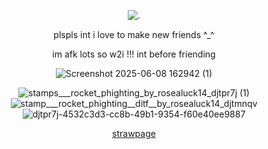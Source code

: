 <p align="center"

![.](https://komarev.com/ghpvc/?username=itarinn&color=lightgrey&label=stargazers)









<p align="center"


plspls int i love to make new friends ^_^ 

<p align="center"

im afk lots so w2i !!! int before friending

<p align="center"








![Screenshot 2025-06-08 162942 (1)](https://github.com/user-attachments/assets/573823c6-bdbc-4c70-bbdb-3d83eadc162f)


<p align="center"


![stamps___rocket_phighting_by_rosealuck14_djtpr7j (1)](https://github.com/user-attachments/assets/bd8c26fd-4924-46c4-acca-811362677870) ![stamp___rocket_phighting__ditf__by_rosealuck14_djtmnqv](https://github.com/user-attachments/assets/f7925b90-dc51-4b88-8bdc-fedaa12a3a5b)
![djtpr7j-4532c3d3-cc8b-49b1-9354-f60e40ee9887](https://github.com/user-attachments/assets/4aab4999-e83a-448d-8760-eb0d046f5634)








<p align="center"
  


[strawpage](https://twotimv.straw.page/)
</p
